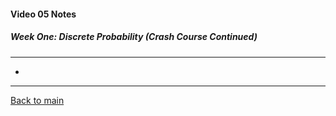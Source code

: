#### Video 05 Notes

##### Week One: Discrete Probability (Crash Course Continued)
---
- 

---

[Back to main](https://github.com/rot0xd/Coursera/blob/master/Cryptography/I/README.md)

